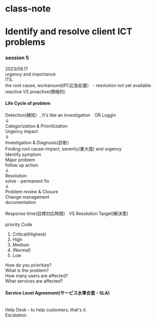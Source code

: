 # class-note

# Identify and resolve client ICT problems
<h3>session 5</h3>
2023/08.17 <br />
urgency and importance <br />
ITIL <br/>
the root cause, workaround(PC応急処置） - resolution not yet available <br />
reactive VS proactive(積極的） <br />

<h4>Life Cycle of problem</h4>

Detection(検知）, It's like an investigation　OR Loggin<br />
↓<br />
Categorization & Prioriitization<br />
Urgency impact<br />
↓<br />
Investigation & Diagnosis(診断）<br />
Finding root cause-impact, severity(重大度) and urgency <br />
Identify symptom<br />
Major problem<br />
follow up action<br />
↓<br />
Resolution<br />
solve - permanent fix<br />
↓<br />
Problem review & Closure<br />
Change management<br />
documentation<br />
<br />
Response time(目標対応時間） VS Resolution Target(解決策)<br />
<br />
priority Code<br />
1. Critical(Highest)<br />
2. High <br />
3. Medium<br />
4. (Normal)<br />
5. Low<br />

How do you prioritize?<br />
What is the problem?<br />
How many users are affected?<br />
What services are affected?<br />

<h4>Service Level Agreement(サービス水準合意・SLA)</h4><br />
Help Desk - to help customers, that's it.<br />
Escalation<br />























